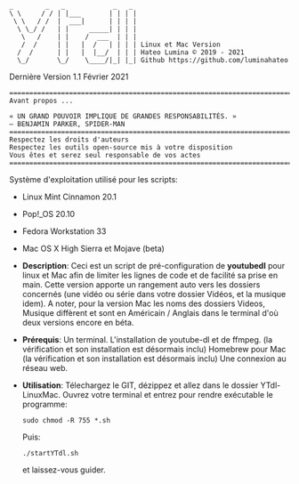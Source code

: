 ```
_        _   _            _   _  
\ \     / / | |___       | | | |  
 \ \   / /  |  ___|      | | | |  
  \ \_/ /   | |     _____| | | |  
   \   /    | |    /  ___  | | |  
   /  /     | |   |  /   | | | | Linux et Mac Version
  /  /      | |   |  |__/  | | | Hateo Lumina © 2019 - 2021  
  \_/       \_/    \____/|_| |_| Github https://github.com/luminahateo  
```
Dernière Version 1.1
Février 2021
```
=======================================================================
Avant propos ...

« UN GRAND POUVOIR IMPLIQUE DE GRANDES RESPONSABILITÉS. »
– BENJAMIN PARKER, SPIDER-MAN
=======================================================================
Respectez les droits d'auteurs
Respectez les outils open-source mis à votre disposition
Vous êtes et serez seul responsable de vos actes
=======================================================================
```

Système d'exploitation utilisé pour les scripts:
  - Linux Mint Cinnamon 20.1
  - Pop!_OS 20.10
  - Fedora Workstation 33
  - Mac OS X High Sierra et Mojave (beta)

- **Description**:
	Ceci est un script de pré-configuration de **youtubedl** pour linux et Mac afin de limiter les lignes de code et de facilité sa prise en main. Cette version apporte un rangement auto vers les dossiers concernés (une vidéo ou série dans votre dossier Vidéos, et la musique idem). A noter, pour la version Mac les noms des dossiers Videos, Musique diffèrent et sont en Américain / Anglais dans le terminal d'où deux versions encore en béta.

- **Prérequis**:
	Un terminal.
	L'installation de youtube-dl et de ffmpeg. (la vérification et son installation est désormais inclu)
	Homebrew pour Mac (la vérification et son installation est désormais inclu)
  Une connexion au réseau web.

- **Utilisation**:
  Télechargez le GIT, dézippez et allez dans le dossier YTdl-LinuxMac.
  Ouvrez votre terminal et entrez pour rendre exécutable le programme:
	```
	sudo chmod -R 755 *.sh
	```
  Puis:
  ```
  ./startYTdl.sh
  ```
	et laissez-vous guider.

